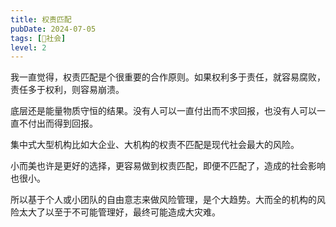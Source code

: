 ```yaml
---
title: 权责匹配
pubDate: 2024-07-05
tags: [👫社会]
level: 2
---
```


我一直觉得，权责匹配是个很重要的合作原则。如果权利多于责任，就容易腐败，责任多于权利，则容易崩溃。

底层还是能量物质守恒的结果。没有人可以一直付出而不求回报，也没有人可以一直不付出而得到回报。

集中式大型机构比如大企业、大机构的权责不匹配是现代社会最大的风险。

小而美也许是更好的选择，更容易做到权责匹配，即便不匹配了，造成的社会影响也很小。

所以基于个人或小团队的自由意志来做风险管理，是个大趋势。大而全的机构的风险太大了以至于不可能管理好，最终可能造成大灾难。
